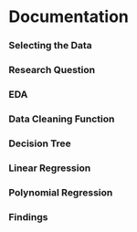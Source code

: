# Documentation

### Selecting the Data


### Research Question


### EDA


### Data Cleaning Function


### Decision Tree


### Linear Regression


### Polynomial Regression


### Findings